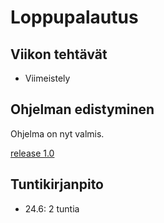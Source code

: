 # Loppupalautus

## Viikon tehtävät
* Viimeistely

## Ohjelman edistyminen
Ohjelma on nyt valmis. 

[release 1.0](xxxxxx)

## Tuntikirjanpito
* 24.6: 2 tuntia
